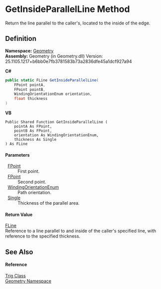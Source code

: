 # GetInsideParallelLine Method


Return the line parallel to the caller's, located to the inside of the edge.



## Definition
**Namespace:** <a href="eb409b48-e279-bdb4-daf3-3196b72d55a2.md">Geometry</a>  
**Assembly:** Geometry (in Geometry.dll) Version: 25.1105.1217+b6bb0e7fb3781583b73a2836dfe45a1dcf927a94

**C#**
``` C#
public static FLine GetInsideParallelLine(
	FPoint pointA,
	FPoint pointB,
	WindingOrientationEnum orientation,
	float thickness
)
```
**VB**
``` VB
Public Shared Function GetInsideParallelLine ( 
	pointA As FPoint,
	pointB As FPoint,
	orientation As WindingOrientationEnum,
	thickness As Single
) As FLine
```



#### Parameters
<dl><dt>  <a href="477a6142-7b25-5977-263a-a8e4e3c4f582.md">FPoint</a></dt><dd>First point.</dd><dt>  <a href="477a6142-7b25-5977-263a-a8e4e3c4f582.md">FPoint</a></dt><dd>Second point.</dd><dt>  <a href="71bf776a-c799-0610-c07f-478c2831ec18.md">WindingOrientationEnum</a></dt><dd>Path orientation.</dd><dt>  <a href="https://learn.microsoft.com/dotnet/api/system.single" target="_blank" rel="noopener noreferrer">Single</a></dt><dd>Thickness of the parallel area.</dd></dl>

#### Return Value
<a href="99e8edd0-3bcb-d1f2-0683-cf53bac524c7.md">FLine</a>  
Reference to a line parallel to and inside of the caller's specified line, with reference to the specified thickness.

## See Also


#### Reference
<a href="71fcc577-416c-fb39-4db6-887defd7b424.md">Trig Class</a>  
<a href="eb409b48-e279-bdb4-daf3-3196b72d55a2.md">Geometry Namespace</a>  
